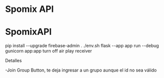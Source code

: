 # Spomix API

# SpomixAPI

pip install --upgrade firebase-admin
. ./env.sh
flask --app app run --debug
gunicorn app:app
turn off air play receiver

Detalles

-Join Group Button, te deja ingresar a un grupo aunque el id no sea válido
